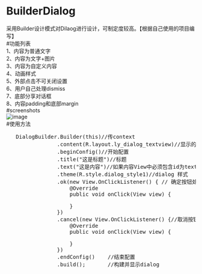 # BuilderDialog<br />
采用Builder设计模式对Dilaog进行设计，可制定度较高。【根据自己使用的项目编写】<br />
#功能列表<br />
1、内容为普通文字<br />
2、内容为文字+图片<br />
3、内容为自定义内容<br />
4、动画样式<br />
5、外部点击不可关闭设置<br />
6、用户自己处理dismiss<br />
7、底部分享对话框<br />
8、内容padding和底部margin<br />
#screenshots<br />
![image](https://github.com/chuangWu/BuilderDialog/blob/master/screenshots/dialog.gif)<br />
#使用方法<br />

<pre name="code" class="java">   DialogBuilder.Builder(this)//传context
                .content(R.layout.ly_dialog_textview)//显示的内容View，支持resId和View
                .beginConfig()//开始配置
                .title(&quot;这是标题&quot;)//标题
                .text(&quot;这是内容&quot;)//如果内容View中必须包含id为text的TextView才能使用此属性
                .theme(R.style.dialog_style1)//dialog 样式
                .ok(new View.OnClickListener() { // 确定按钮处理、文字可指定，比如ok(&quot;立即更新&quot;,onClickListener)
                    @Override
                    public void onClick(View view) {

                    }
                })
                .cancel(new View.OnClickListener() {//取消按钮处理、文字可指定
                    @Override
                    public void onClick(View view) {

                    }
                })
                .endConfig()    //结束配置
                .build();       //构建并显示dialog</pre>
<br />
<br />
